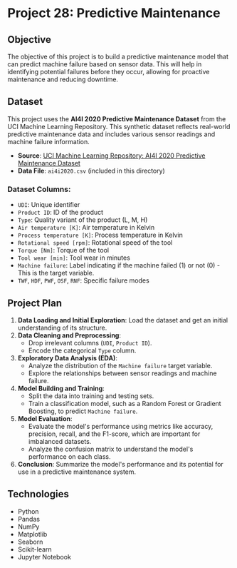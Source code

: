 # Project 28: Predictive Maintenance

## Objective
The objective of this project is to build a predictive maintenance model that can predict machine failure based on sensor data. This will help in identifying potential failures before they occur, allowing for proactive maintenance and reducing downtime.

## Dataset
This project uses the **AI4I 2020 Predictive Maintenance Dataset** from the UCI Machine Learning Repository. This synthetic dataset reflects real-world predictive maintenance data and includes various sensor readings and machine failure information.

- **Source**: [UCI Machine Learning Repository: AI4I 2020 Predictive Maintenance Dataset](https://archive.ics.uci.edu/ml/datasets/ai4i+2020+predictive+maintenance+dataset)
- **Data File**: `ai4i2020.csv` (included in this directory)

### Dataset Columns:
- `UDI`: Unique identifier
- `Product ID`: ID of the product
- `Type`: Quality variant of the product (L, M, H)
- `Air temperature [K]`: Air temperature in Kelvin
- `Process temperature [K]`: Process temperature in Kelvin
- `Rotational speed [rpm]`: Rotational speed of the tool
- `Torque [Nm]`: Torque of the tool
- `Tool wear [min]`: Tool wear in minutes
- `Machine failure`: Label indicating if the machine failed (1) or not (0) - This is the target variable.
- `TWF`, `HDF`, `PWF`, `OSF`, `RNF`: Specific failure modes

## Project Plan
1.  **Data Loading and Initial Exploration**: Load the dataset and get an initial understanding of its structure.
2.  **Data Cleaning and Preprocessing**:
    -   Drop irrelevant columns (`UDI`, `Product ID`).
    -   Encode the categorical `Type` column.
3.  **Exploratory Data Analysis (EDA)**:
    -   Analyze the distribution of the `Machine failure` target variable.
    -   Explore the relationships between sensor readings and machine failure.
4.  **Model Building and Training**:
    -   Split the data into training and testing sets.
    -   Train a classification model, such as a Random Forest or Gradient Boosting, to predict `Machine failure`.
5.  **Model Evaluation**:
    -   Evaluate the model's performance using metrics like accuracy, precision, recall, and the F1-score, which are important for imbalanced datasets.
    -   Analyze the confusion matrix to understand the model's performance on each class.
6.  **Conclusion**: Summarize the model's performance and its potential for use in a predictive maintenance system.

## Technologies
- Python
- Pandas
- NumPy
- Matplotlib
- Seaborn
- Scikit-learn
- Jupyter Notebook
